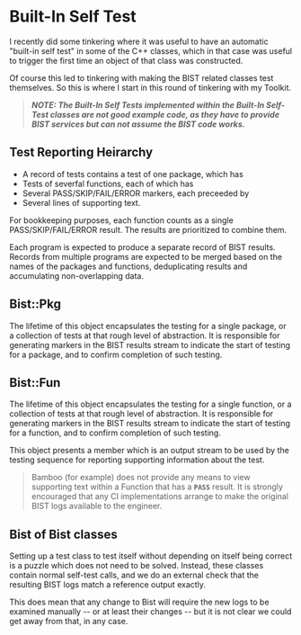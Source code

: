 Built-In Self Test
==================

I recently did some tinkering where it was useful to have an automatic
"built-in self test" in some of the C++ classes, which in that case
was useful to trigger the first time an object of that class was
constructed.

Of course this led to tinkering with making the BIST related classes
test themselves. So this is where I start in this round of tinkering
with my Toolkit.

>  ***NOTE: The Built-In Self Tests implemented within the Built-In
>  Self-Test classes are not good example code, as they have to
>  provide BIST services but can not assume the BIST code works.***

Test Reporting Heirarchy
------------------------

- A record of tests contains a test of one package, which has
- Tests of severfal functions, each of which has
- Several PASS/SKIP/FAIL/ERROR markers, each preceeded by
- Several lines of supporting text.

For bookkeeping purposes, each function counts
as a single PASS/SKIP/FAIL/ERROR result. The results
are prioritized to combine them.

Each program is expected to produce a separate
record of BIST results. Records from multiple
programs are expected to be merged based on the
names of the packages and functions, deduplicating
results and accumulating non-overlapping data.

Bist::Pkg
---------

The lifetime of this object encapsulates the testing
for a single package, or a collection of tests at that
rough level of abstraction. It is responsible for
generating markers in the BIST results stream to
indicate the start of testing for a package, and
to confirm completion of such testing.

Bist::Fun
---------

The lifetime of this object encapsulates the testing
for a single function, or a collection of tests at that
rough level of abstraction. It is responsible for
generating markers in the BIST results stream to
indicate the start of testing for a function, and
to confirm completion of such testing.

This object presents a member which is an output
stream to be used by the testing sequence for
reporting supporting information about the test.

> Bamboo (for example) does not provide any means
> to view supporting text within a Function that
> has a **`PASS`** result. It is strongly encouraged
> that any CI implementations arrange to make the
> original BIST logs available to the engineer.

Bist of Bist classes
--------------------

Setting up a test class to test itself without
depending on itself being correct is a puzzle
which does not need to be solved. Instead, these
classes contain normal self-test calls, and we do
an external check that the resulting BIST logs
match a reference output exactly.

This does mean that any change to Bist will require
the new logs to be examined manually -- or at least
their changes -- but it is not clear we could get
away from that, in any case.

